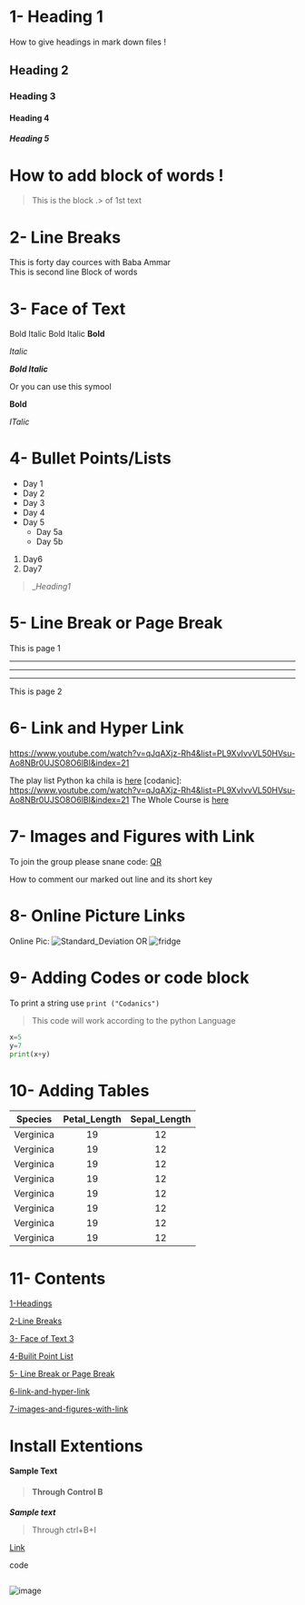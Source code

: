 # 1- Heading 1
How to give headings in mark down files !

## Heading 2
### Heading 3
#### Heading 4
##### Heading 5
# How to add block of words !
> This is the block .> of 1st text

# 2- Line Breaks

This is forty day cources with Baba Ammar \
This is second line
Block of words 

 # 3- Face of Text
Bold
Italic
Bold Italic
**Bold**

*Italic*

***Bold Italic***

Or you can use this symool

__Bold__

_ITalic_

# 4- Bullet Points/Lists

- Day 1 
- Day 2
- Day 3
- Day 4
- Day 5
   - Day 5a
   - Day 5b
1. Day6
2. Day7
> _*Heading1*

# 5- Line Break or Page Break

This is page 1
___
***
___

This is page 2
# 6- Link and Hyper Link
<https://www.youtube.com/watch?v=qJqAXjz-Rh4&list=PL9XvIvvVL50HVsu-Ao8NBr0UJSO8O6lBI&index=21>

The play list Python ka chila is [here](https://www.youtube.com/watch?v=qJqAXjz-Rh4&list=PL9XvIvvVL50HVsu-Ao8NBr0UJSO8O6lBI&index=21)
[codanic]: https://www.youtube.com/watch?v=qJqAXjz-Rh4&list=PL9XvIvvVL50HVsu-Ao8NBr0UJSO8O6lBI&index=21
The Whole Course is [here](codanic)

# 7- Images and Figures with Link
To join the group please snane code:
[QR](download.png)


 How to comment our marked out line and its short key



# 8- Online Picture Links

Online Pic:
![Standard_Deviation](https://www.google.com/url?sa=i&url=https%3A%2F%2Fpnghunter.com%2Fpng%2Frefrigerator-22%2F&psig=AOvVaw1LATGucqSK4ARJijcnASi6&ust=1642141806288000&source=images&cd=vfe&ved=0CAsQjRxqFwoTCNjai4qNrvUCFQAAAAAdAAAAABAD)
OR
![fridge](Fridge.PNG)
# 9- Adding Codes or code block
To print a string use `print ("Codanics")`
> This code will work according to the python Language
```python
x=5
y=7
print(x+y)
```

# 10- Adding Tables

| Species | Petal_Length | Sepal_Length |
|  :----: | :------: | :----:  |
| Verginica | 19 | 12| 88 | 
| Verginica | 19 | 12| 88 | 
| Verginica | 19 | 12| 88 | 
| Verginica | 19 | 12| 88 | 
| Verginica | 19 | 12| 88 | 
| Verginica | 19 | 12| 88 | 
| Verginica | 19 | 12| 88 | 
| Verginica | 19 | 12| 88 | 


# 11- Contents

[1-Headings](#1--heading-1)

[2-Line Breaks](#2--line-breaks)

[3- Face of Text 3](#heading-3)

[4-Builit Point List](#4--bullet-pointslists)
 
 [5- Line Break or Page Break](#5--line-break-or-page-break)

 [6-link-and-hyper-link](#6--link-and-hyper-link)

[7-images-and-figures-with-link](#7--images-and-figures-with-link)


# Install Extentions

**Sample Text**
> #### Through Control B

***Sample text***

> Through ctrl+B+I

[Link](https://www.youtube.com/watch?v=qJqAXjz-Rh4&list=PL9XvIvvVL50HVsu-Ao8NBr0UJSO8O6lBI&index=21)

code
```

```
![image](Fridge.png)
